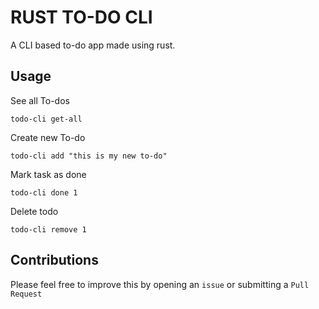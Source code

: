 # RUST TO-DO CLI
A CLI based to-do app made using rust.

## Usage

See all To-dos
```
todo-cli get-all
```

Create new To-do
```
todo-cli add "this is my new to-do"
```

Mark task as done
```
todo-cli done 1
```

Delete todo
```
todo-cli remove 1
```

## Contributions
Please feel free to improve this by opening an `issue` or submitting a `Pull Request`

